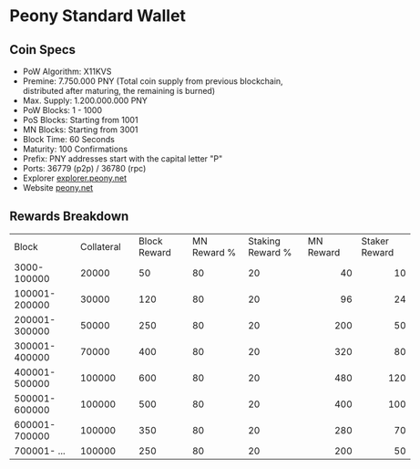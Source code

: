 # Peony Standard Wallet

## Coin Specs

- PoW Algorithm: X11KVS  
- Premine: 7.750.000 PNY (Total coin supply from previous blockchain, distributed after maturing, the remaining is burned)
- Max. Supply: 1.200.000.000 PNY 
- PoW Blocks: 1 - 1000
- PoS Blocks: Starting from 1001
- MN Blocks: Starting from 3001
- Block Time: 60 Seconds
- Maturity: 100 Confirmations 
- Prefix: PNY addresses start with the capital letter "P"  
- Ports: 36779 (p2p) / 36780 (rpc)   
- Explorer [explorer.peony.net](https://explorer.peony.net/)   
- Website [peony.net](https://peony.net/)   

## Rewards Breakdown
<table border=0 cellpadding=0 cellspacing=0 width=701 class=xl6553517252
 style='border-collapse:collapse;table-layout:fixed;width:528pt'>
 <col class=xl6553517252 width=139 style='mso-width-source:userset;mso-width-alt:
 4785;width:104pt'>
 <col class=xl6553517252 width=107 span=2 style='mso-width-source:userset;
 mso-width-alt:3702;width:81pt'>
 <col class=xl6553517252 width=134 style='mso-width-source:userset;mso-width-alt:
 4608;width:100pt'>
 <col class=xl6553517252 width=107 span=2 style='mso-width-source:userset;
 mso-width-alt:3702;width:81pt'>
 <tr height=21 style='mso-height-source:userset;height:15.75pt'>
  <td height=21 class=xl6317252 width=150 style='height:15.75pt;width:104pt'>Block</td>
  <td class=xl6317252 width=107 style='width:81pt'>Collateral</td>
  <td class=xl6317252 width=107 style='width:81pt'>Block Reward</td>
  <td class=xl6317252 width=107 style='width:81pt'>MN Reward %</td>
  <td class=xl6317252 width=134 style='width:100pt'>Staking Reward %</td>
  <td class=xl6317252 width=107 style='width:81pt'>MN Reward</td>
  <td class=xl6317252 width=107 style='width:81pt'>Staker Reward</td>
 </tr>
 <tr height=21 style='mso-height-source:userset;height:15.75pt'>
  <td height=21 class=xl6417252 style='height:15.75pt'>3000-100000</td>
  <td class=xl6517252>20000</td>
  <td class=xl6517252>50</td>
  <td class=xl6617252>80</td>
  <td class=xl6617252>20</td>
  <td class=xl6717252 align=right>40</td>
  <td class=xl6553517252 align=right>10</td>
 </tr>
 <tr height=21 style='mso-height-source:userset;height:15.75pt'>
  <td height=21 class=xl6417252 style='height:15.75pt'>100001-200000</td>
  <td class=xl6517252>30000</td>
  <td class=xl6617252>120</td>
  <td class=xl6617252>80</td>
  <td class=xl6617252>20</td>
  <td class=xl6717252 align=right>96</td>
  <td class=xl6817252 align=right>24</td>
 </tr>
 <tr height=21 style='mso-height-source:userset;height:15.75pt'>
  <td height=21 class=xl6417252 style='height:15.75pt'>200001-300000</td>
  <td class=xl6517252>50000</td>
  <td class=xl6617252>250</td>
  <td class=xl6617252>80</td>
  <td class=xl6617252>20</td>
  <td class=xl6717252 align=right>200</td>
  <td class=xl6817252 align=right>50</td>
 </tr>
 <tr height=21 style='mso-height-source:userset;height:15.75pt'>
  <td height=21 class=xl6417252 style='height:15.75pt'>300001-400000</td>
  <td class=xl6517252>70000</td>
  <td class=xl6617252>400</td>
  <td class=xl6617252>80</td>
  <td class=xl6617252>20</td>
  <td class=xl6717252 align=right>320</td>
  <td class=xl6817252 align=right>80</td>
 </tr>
 <tr height=21 style='mso-height-source:userset;height:15.75pt'>
  <td height=21 class=xl6417252 style='height:15.75pt'>400001-500000</td>
  <td class=xl6517252>100000</td>
  <td class=xl6617252>600</td>
  <td class=xl6617252>80</td>
  <td class=xl6617252>20</td>
  <td class=xl6717252 align=right>480</td>
  <td class=xl6817252 align=right>120</td>
 </tr>
 <tr height=21 style='mso-height-source:userset;height:15.75pt'>
  <td height=21 class=xl6417252 style='height:15.75pt'>500001-600000</td>
  <td class=xl6517252>100000</td>
  <td class=xl6617252>500</td>
  <td class=xl6617252>80</td>
  <td class=xl6617252>20</td>
  <td class=xl6717252 align=right>400</td>
  <td class=xl6817252 align=right>100</td>
 </tr>
 <tr height=21 style='mso-height-source:userset;height:15.75pt'>
  <td height=21 class=xl6417252 style='height:15.75pt'>600001-700000</td>
  <td class=xl6517252>100000</td>
  <td class=xl6617252>350</td>
  <td class=xl6617252>80</td>
  <td class=xl6617252>20</td>
  <td class=xl6717252 align=right>280</td>
  <td class=xl6817252 align=right>70</td>
 </tr>
 <tr height=21 style='mso-height-source:userset;height:15.75pt'>
  <td height=21 class=xl6417252 style='height:15.75pt'>700001- ...</td>
  <td class=xl6517252>100000</td>
  <td class=xl6617252>250</td>
  <td class=xl6617252>80</td>
  <td class=xl6617252>20</td>
  <td class=xl6717252 align=right>200</td>
  <td class=xl6817252 align=right>50</td>
 </table>
